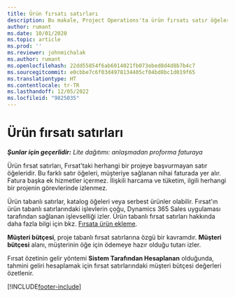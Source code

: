 ```yaml
---
title: Ürün fırsatı satırları
description: Bu makale, Project Operations'ta ürün fırsatı satır öğeleri hakkında bilgi sağlar.
author: rumant
ms.date: 10/01/2020
ms.topic: article
ms.prod: ''
ms.reviewer: johnmichalak
ms.author: rumant
ms.openlocfilehash: 22dd55854f6ab6014021fb073ebed8d4d8b7b4c7
ms.sourcegitcommit: e0cbbe7c6f03d4978134405cf04bd8bc1d019f65
ms.translationtype: HT
ms.contentlocale: tr-TR
ms.lasthandoff: 12/05/2022
ms.locfileid: "9825035"
---
```

# <a name="product-opportunity-lines"></a>Ürün fırsatı satırları

_**Şunlar için geçerlidir:** Lite dağıtımı: anlaşmadan proforma faturaya_

Ürün fırsat satırları, Fırsat'taki herhangi bir projeye başvurmayan satır öğeleridir. Bu farklı satır öğeleri, müşteriye sağlanan nihai faturada yer alır. Fatura başka ek hizmetler içermez. İlişkili harcama ve tüketim, ilgili herhangi bir projenin görevlerinde izlenmez.

Ürün tabanlı satırlar, katalog öğeleri veya serbest ürünler olabilir. Fırsat'ın ürün tabanlı satırlarındaki işlevlerin çoğu, Dynamics 365 Sales uygulaması tarafından sağlanan işlevselliği izler. Ürün tabanlı fırsat satırları hakkında daha fazla bilgi için bkz. [Fırsata ürün ekleme](/dynamics365/sales-enterprise/add-products-opportunity).

**Müşteri bütçesi**, proje tabanlı fırsat satırlarına özgü bir kavramdır. **Müşteri bütçesi** alanı, müşterinin öğe için ödemeye hazır olduğu tutarı izler.

Fırsat özetinin gelir yöntemi **Sistem Tarafından Hesaplanan** olduğunda, tahmini geliri hesaplamak için fırsat satırlarındaki müşteri bütçesi değerleri özetlenir. 



[!INCLUDE[footer-include](../../includes/footer-banner.md)]
